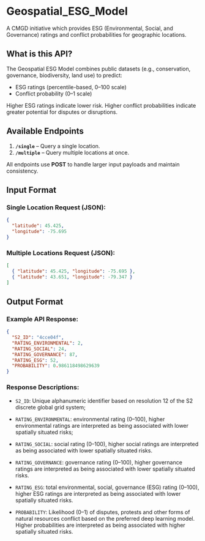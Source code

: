 # Geospatial_ESG_Model
A CMGD initiative which provides ESG (Environmental, Social, and Governance) ratings and conflict probabilities for geographic locations.

## What is this API?

The Geospatial ESG Model combines public datasets (e.g., conservation, governance, biodiversity, land use) to predict:

- ESG ratings (percentile-based, 0–100 scale)  
- Conflict probability (0–1 scale)

Higher ESG ratings indicate lower risk. Higher conflict probabilities indicate greater potential for disputes or disruptions.


## Available Endpoints

1. **`/single`** – Query a single location.
2. **`/multiple`** – Query multiple locations at once.

All endpoints use **POST** to handle larger input payloads and maintain consistency.


## Input Format

### Single Location Request (JSON):

```json
{
  "latitude": 45.425,
  "longitude": -75.695
}
```
### Multiple Locations Request (JSON):

```json
[
  { "latitude": 45.425, "longitude": -75.695 },
  { "latitude": 43.651, "longitude": -79.347 }
]
```

## Output Format

### Example API Response:
```json
{
  "S2_ID": "4cce04f",
  "RATING_ENVIRONMENTAL": 2,
  "RATING_SOCIAL": 24,
  "RATING_GOVERNANCE": 87,
  "RATING_ESG": 52,
  "PROBABILITY": 0.986118498629639
}
```

### Response Descriptions:

  - `S2_ID`: Unique alphanumeric identifier based on resolution 12 of the S2 discrete global grid system;

  - `RATING_ENVIRONMENTAL`: environmental rating (0–100), higher environmental ratings are interpreted as being associated with lower spatially situated risks;

  - `RATING_SOCIAL`: social rating (0–100), higher social ratings are interpreted as being associated with lower spatially situated risks.

  - `RATING_GOVERNANCE`: governance rating (0–100), higher governance ratings are interpreted as being associated with lower spatially situated risks.

  - `RATING_ESG`: total environmental, social, governance (ESG) rating (0–100), higher ESG ratings are interpreted as being associated with lower spatially situated risks.

  - `PROBABILITY`: Likelihood (0–1) of disputes, protests and other forms of natural resources conflict based on the preferred deep learning model. Higher probabilities are interpreted as being associated with higher spatially situated risks.
